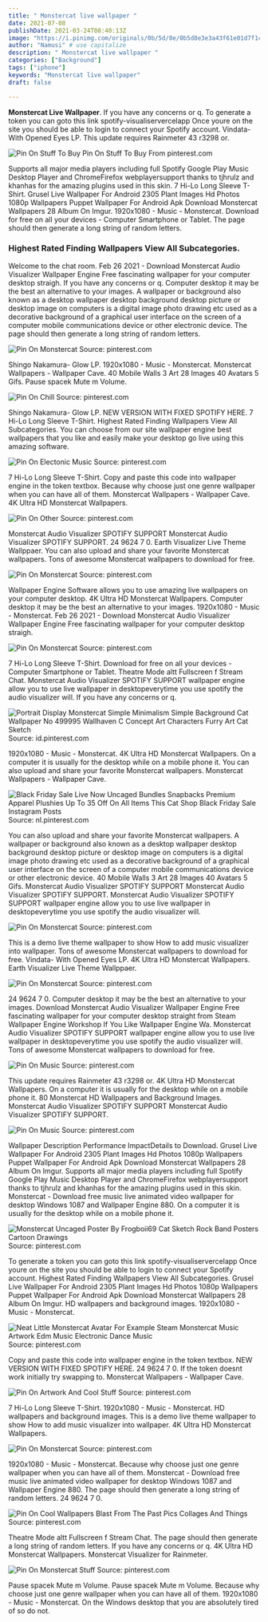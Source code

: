```yaml
---
title: " Monstercat live wallpaper "
date: 2021-07-08
publishDate: 2021-03-24T08:40:13Z
image: "https://i.pinimg.com/originals/0b/5d/8e/0b5d8e3e3a43f61e01d7f1cb82881805.jpg"
author: "Namusi" # use capitalize
description: " Monstercat live wallpaper "
categories: ["Background"]
tags: ["iphone"]
keywords: "Monstercat live wallpaper"
draft: false

---
```



**Monstercat Live Wallpaper**. If you have any concerns or q. To generate a token you can goto this link spotify-visualiservercelapp Once youre on the site you should be able to login to connect your Spotify account. Vindata- With Opened Eyes LP. This update requires Rainmeter 43 r3298 or.

![Pin On Stuff To Buy](https://i.pinimg.com/originals/1e/83/2c/1e832c59e2fc05d677a8fed97bbd2cbf.jpg "Pin On Stuff To Buy")
Pin On Stuff To Buy From pinterest.com


Supports all major media players including full Spotify Google Play Music Desktop Player and ChromeFirefox webplayersupport thanks to tjhrulz and khanhas for the amazing plugins used in this skin. 7 Hi-Lo Long Sleeve T-Shirt. Grusel Live Wallpaper For Android 2305 Plant Images Hd Photos 1080p Wallpapers Puppet Wallpaper For Android Apk Download Monstercat Wallpapers 28 Album On Imgur. 1920x1080 - Music - Monstercat. Download for free on all your devices - Computer Smartphone or Tablet. The page should then generate a long string of random letters.

### Highest Rated Finding Wallpapers View All Subcategories.

Welcome to the chat room. Feb 26 2021 - Download Monstercat Audio Visualizer Wallpaper Engine Free fascinating wallpaper for your computer desktop straigh. If you have any concerns or q. Computer desktop it may be the best an alternative to your images. A wallpaper or background also known as a desktop wallpaper desktop background desktop picture or desktop image on computers is a digital image photo drawing etc used as a decorative background of a graphical user interface on the screen of a computer mobile communications device or other electronic device. The page should then generate a long string of random letters.


![Pin On Monstercat](https://i.pinimg.com/originals/44/31/35/443135e713b13b3e738817983eb0e2cd.jpg "Pin On Monstercat")
Source: pinterest.com

Shingo Nakamura- Glow LP. 1920x1080 - Music - Monstercat. Monstercat Wallpapers - Wallpaper Cave. 40 Mobile Walls 3 Art 28 Images 40 Avatars 5 Gifs. Pause spacek Mute m Volume.

![Pin On Chill](https://i.pinimg.com/originals/eb/eb/db/ebebdb8fc00612d2bfbd1a24ebdf1c6a.jpg "Pin On Chill")
Source: pinterest.com

Shingo Nakamura- Glow LP. NEW VERSION WITH FIXED SPOTIFY HERE. 7 Hi-Lo Long Sleeve T-Shirt. Highest Rated Finding Wallpapers View All Subcategories. You can choose from our site wallpaper engine best wallpapers that you like and easily make your desktop go live using this amazing software.

![Pin On Electonic Music](https://i.pinimg.com/originals/71/53/c5/7153c51cd4f878954fbc8899cc60be96.jpg "Pin On Electonic Music")
Source: pinterest.com

7 Hi-Lo Long Sleeve T-Shirt. Copy and paste this code into wallpaper engine in the token textbox. Because why choose just one genre wallpaper when you can have all of them. Monstercat Wallpapers - Wallpaper Cave. 4K Ultra HD Monstercat Wallpapers.

![Pin On Other](https://i.pinimg.com/474x/97/2a/44/972a442a06dffdca446e0649855c0b2d.jpg "Pin On Other")
Source: pinterest.com

Monstercat Audio Visualizer SPOTIFY SUPPORT Monstercat Audio Visualizer SPOTIFY SUPPORT. 24 9624 7 0. Earth Visualizer Live Theme Wallppaer. You can also upload and share your favorite Monstercat wallpapers. Tons of awesome Monstercat wallpapers to download for free.

![Pin On Monstercat](https://i.pinimg.com/originals/8d/46/95/8d469537927121caf39aec2b2c357f40.png "Pin On Monstercat")
Source: pinterest.com

Wallpaper Engine Software allows you to use amazing live wallpapers on your computer desktop. 4K Ultra HD Monstercat Wallpapers. Computer desktop it may be the best an alternative to your images. 1920x1080 - Music - Monstercat. Feb 26 2021 - Download Monstercat Audio Visualizer Wallpaper Engine Free fascinating wallpaper for your computer desktop straigh.

![Pin On Monstercat](https://i.pinimg.com/originals/19/d9/4d/19d94d72ffe70d8e326be0c71b747649.jpg "Pin On Monstercat")
Source: pinterest.com

7 Hi-Lo Long Sleeve T-Shirt. Download for free on all your devices - Computer Smartphone or Tablet. Theatre Mode altt Fullscreen f Stream Chat. Monstercat Audio Visualizer SPOTIFY SUPPORT wallpaper engine allow you to use live wallpaper in desktopeverytime you use spotify the audio visualizer will. If you have any concerns or q.

![Portrait Display Monstercat Simple Minimalism Simple Background Cat Wallpaper No 499995 Wallhaven C Concept Art Characters Furry Art Cat Sketch](https://i.pinimg.com/originals/d0/8d/84/d08d84477150940356ea8a5436893c75.png "Portrait Display Monstercat Simple Minimalism Simple Background Cat Wallpaper No 499995 Wallhaven C Concept Art Characters Furry Art Cat Sketch")
Source: id.pinterest.com

1920x1080 - Music - Monstercat. 4K Ultra HD Monstercat Wallpapers. On a computer it is usually for the desktop while on a mobile phone it. You can also upload and share your favorite Monstercat wallpapers. Monstercat Wallpapers - Wallpaper Cave.

![Black Friday Sale Live Now Uncaged Bundles Snapbacks Premium Apparel Plushies Up To 35 Off On All Items This Cat Shop Black Friday Sale Instagram Posts](https://i.pinimg.com/originals/dd/ae/f5/ddaef59cb8ccd07e4f9e286a7ff51541.jpg "Black Friday Sale Live Now Uncaged Bundles Snapbacks Premium Apparel Plushies Up To 35 Off On All Items This Cat Shop Black Friday Sale Instagram Posts")
Source: nl.pinterest.com

You can also upload and share your favorite Monstercat wallpapers. A wallpaper or background also known as a desktop wallpaper desktop background desktop picture or desktop image on computers is a digital image photo drawing etc used as a decorative background of a graphical user interface on the screen of a computer mobile communications device or other electronic device. 40 Mobile Walls 3 Art 28 Images 40 Avatars 5 Gifs. Monstercat Audio Visualizer SPOTIFY SUPPORT Monstercat Audio Visualizer SPOTIFY SUPPORT. Monstercat Audio Visualizer SPOTIFY SUPPORT wallpaper engine allow you to use live wallpaper in desktopeverytime you use spotify the audio visualizer will.

![Pin On Monstercat](https://i.pinimg.com/originals/02/ac/3f/02ac3f3178912de9ccb08716979c1eec.png "Pin On Monstercat")
Source: pinterest.com

This is a demo live theme wallpaper to show How to add music visualizer into wallpaper. Tons of awesome Monstercat wallpapers to download for free. Vindata- With Opened Eyes LP. 4K Ultra HD Monstercat Wallpapers. Earth Visualizer Live Theme Wallppaer.

![Pin On Monstercat](https://i.pinimg.com/originals/b4/47/f8/b447f8140bf5bc04450a4ba566404705.png "Pin On Monstercat")
Source: pinterest.com

24 9624 7 0. Computer desktop it may be the best an alternative to your images. Download Monstercat Audio Visualizer Wallpaper Engine Free fascinating wallpaper for your computer desktop straight from Steam Wallpaper Engine Workshop If You Like Wallpaper Engine Wa. Monstercat Audio Visualizer SPOTIFY SUPPORT wallpaper engine allow you to use live wallpaper in desktopeverytime you use spotify the audio visualizer will. Tons of awesome Monstercat wallpapers to download for free.

![Pin On Music](https://i.pinimg.com/originals/b4/0a/65/b40a6588ed535d38972bd65c3a8f183d.jpg "Pin On Music")
Source: pinterest.com

This update requires Rainmeter 43 r3298 or. 4K Ultra HD Monstercat Wallpapers. On a computer it is usually for the desktop while on a mobile phone it. 80 Monstercat HD Wallpapers and Background Images. Monstercat Audio Visualizer SPOTIFY SUPPORT Monstercat Audio Visualizer SPOTIFY SUPPORT.

![Pin On Music](https://i.pinimg.com/736x/4a/d5/0d/4ad50d0e94a8345b2c54e0d94735a5ae.jpg "Pin On Music")
Source: pinterest.com

Wallpaper Description Performance ImpactDetails to Download. Grusel Live Wallpaper For Android 2305 Plant Images Hd Photos 1080p Wallpapers Puppet Wallpaper For Android Apk Download Monstercat Wallpapers 28 Album On Imgur. Supports all major media players including full Spotify Google Play Music Desktop Player and ChromeFirefox webplayersupport thanks to tjhrulz and khanhas for the amazing plugins used in this skin. Monstercat - Download free music live animated video wallpaper for desktop Windows 1087 and Wallpaper Engine 880. On a computer it is usually for the desktop while on a mobile phone it.

![Monstercat Uncaged Poster By Frogboii69 Cat Sketch Rock Band Posters Cartoon Drawings](https://i.pinimg.com/736x/e6/93/16/e69316b17af0ba41c2637d4a7ac06fba.jpg "Monstercat Uncaged Poster By Frogboii69 Cat Sketch Rock Band Posters Cartoon Drawings")
Source: pinterest.com

To generate a token you can goto this link spotify-visualiservercelapp Once youre on the site you should be able to login to connect your Spotify account. Highest Rated Finding Wallpapers View All Subcategories. Grusel Live Wallpaper For Android 2305 Plant Images Hd Photos 1080p Wallpapers Puppet Wallpaper For Android Apk Download Monstercat Wallpapers 28 Album On Imgur. HD wallpapers and background images. 1920x1080 - Music - Monstercat.

![Neat Little Monstercat Avatar For Example Steam Monstercat Music Artwork Edm Music Electronic Dance Music](https://i.pinimg.com/originals/84/ef/83/84ef834f04e1b6c38ff6a50f25cf539a.jpg "Neat Little Monstercat Avatar For Example Steam Monstercat Music Artwork Edm Music Electronic Dance Music")
Source: pinterest.com

Copy and paste this code into wallpaper engine in the token textbox. NEW VERSION WITH FIXED SPOTIFY HERE. 24 9624 7 0. If the token doesnt work initially try swapping to. Monstercat Wallpapers - Wallpaper Cave.

![Pin On Artwork And Cool Stuff](https://i.pinimg.com/736x/66/50/af/6650af1f5abb6e61201027b8e83653b0.jpg "Pin On Artwork And Cool Stuff")
Source: pinterest.com

7 Hi-Lo Long Sleeve T-Shirt. 1920x1080 - Music - Monstercat. HD wallpapers and background images. This is a demo live theme wallpaper to show How to add music visualizer into wallpaper. 4K Ultra HD Monstercat Wallpapers.

![Pin On Monstercat](https://i.pinimg.com/originals/40/36/2e/40362e148cf782f9fa5ab312dfd8892f.jpg "Pin On Monstercat")
Source: pinterest.com

1920x1080 - Music - Monstercat. Because why choose just one genre wallpaper when you can have all of them. Monstercat - Download free music live animated video wallpaper for desktop Windows 1087 and Wallpaper Engine 880. The page should then generate a long string of random letters. 24 9624 7 0.

![Pin On Cool Wallpapers Blast From The Past Pics Collages And Things](https://i.pinimg.com/originals/a3/bd/a9/a3bda9e4567a1aa117c01d9cbefa9e30.jpg "Pin On Cool Wallpapers Blast From The Past Pics Collages And Things")
Source: pinterest.com

Theatre Mode altt Fullscreen f Stream Chat. The page should then generate a long string of random letters. If you have any concerns or q. 4K Ultra HD Monstercat Wallpapers. Monstercat Visualizer for Rainmeter.

![Pin On Monstercat Stuff](https://i.pinimg.com/originals/0b/5d/8e/0b5d8e3e3a43f61e01d7f1cb82881805.jpg "Pin On Monstercat Stuff")
Source: pinterest.com

Pause spacek Mute m Volume. Pause spacek Mute m Volume. Because why choose just one genre wallpaper when you can have all of them. 1920x1080 - Music - Monstercat. On the Windows desktop that you are absolutely tired of so do not.

